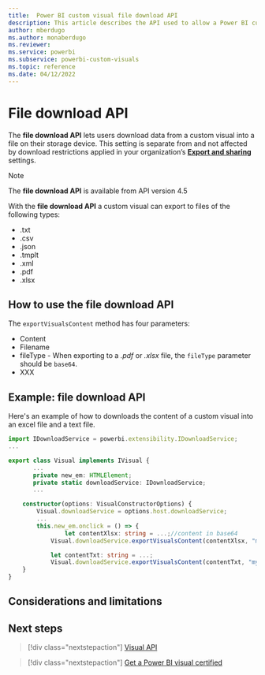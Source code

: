 ```yaml
---
title:  Power BI custom visual file download API
description: This article describes the API used to allow a Power BI custom visual to export data to a text, PDF, excel, or other file.
author: mberdugo
ms.author: monaberdugo
ms.reviewer: 
ms.service: powerbi
ms.subservice: powerbi-custom-visuals
ms.topic: reference
ms.date: 04/12/2022
---
```


# File download API

The **file download API** lets users download data from a custom visual into a file on their storage device. This setting is separate from and not affected by download restrictions applied in your organization’s [**Export and sharing**](../../guidance/admin-tenant-settings.md#export-data) settings.

>[!NOTE]
>The **file download API** is available from API version 4.5

With the **file download API** a custom visual can export to files of the following types:

* .txt
* .csv
* .json
* .tmplt
* .xml
* .pdf
* .xlsx

## How to use the file download API

The `exportVisualsContent` method has four parameters:

* Content
* Filename
* fileType - When exporting to a *.pdf* or *.xlsx* file, the `fileType` parameter should be `base64`.
* XXX

## Example: file download API

Here's an example of how to downloads the content of a custom visual into an excel file and a text file.

```typescript
import IDownloadService = powerbi.extensibility.IDownloadService;
...

export class Visual implements IVisual {
       ...
       private new_em: HTMLElement;
       private static downloadService: IDownloadService;
       ...

    constructor(options: VisualConstructorOptions) {
        Visual.downloadService = options.host.downloadService;
        ...
        this.new_em.onclick = () => {
                let contentXlsx: string = ...;//content in base64
            Visual.downloadService.exportVisualsContent(contentXlsx, "myfile.xlsx", "base64","xlsx file");

            let contentTxt: string = ...;
            Visual.downloadService.exportVisualsContent(contentTxt, "mytxt.txt", "txt","txt file");
    }
}
```

## Considerations and limitations

## Next steps

> [!div class="nextstepaction"]
> [Visual API](visual-api.md)

> [!div class="nextstepaction"]
> [Get a Power BI visual certified](power-bi-custom-visuals-certified.md)

